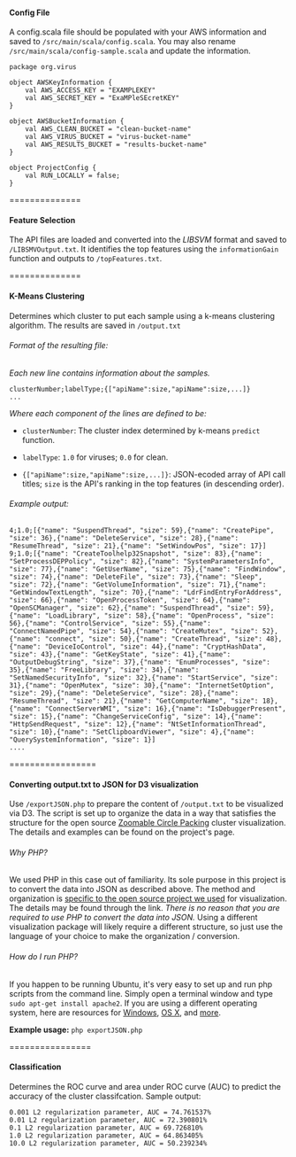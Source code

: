#### Config File

A config.scala file should be populated with your AWS information and saved to `/src/main/scala/config.scala`. You may also rename `/src/main/scala/config-sample.scala` and update the information.

```
package org.virus

object AWSKeyInformation {
	val AWS_ACCESS_KEY = "EXAMPLEKEY"
	val AWS_SECRET_KEY = "ExaMPleSEcretKEY"
}

object AWSBucketInformation {
	val AWS_CLEAN_BUCKET = "clean-bucket-name"
	val AWS_VIRUS_BUCKET = "virus-bucket-name"
	val AWS_RESULTS_BUCKET = "results-bucket-name"
}

object ProjectConfig {
	val RUN_LOCALLY = false;
}
```

==============


#### Feature Selection

The API files are loaded and converted into the *LIBSVM* format and saved to `/LIBSMVOutput.txt`. It identifies the top features using the `informationGain` function and outputs to `/topFeatures.txt`.

==============


#### K-Means Clustering

Determines which cluster to put each sample using a k-means clustering algorithm. The results are saved in `/output.txt`

###### Format of the resulting file:

*Each new line contains information about the samples.*

```
clusterNumber;labelType;{["apiName":size,"apiName":size,...]}
...
```

*Where each component of the lines are defined to be:*

- `clusterNumber`: The cluster index determined by k-means `predict` function.

- `labelType`: `1.0` for viruses; `0.0` for clean.

- `{["apiName":size,"apiName":size,...]}`: JSON-ecoded array of API call titles; `size` is the API's ranking in the top features (in descending order).

###### Example output:

```
4;1.0;[{"name": "SuspendThread", "size": 59},{"name": "CreatePipe", "size": 36},{"name": "DeleteService", "size": 28},{"name": "ResumeThread", "size": 21},{"name": "SetWindowPos", "size": 17}]
9;1.0;[{"name": "CreateToolhelp32Snapshot", "size": 83},{"name": "SetProcessDEPPolicy", "size": 82},{"name": "SystemParametersInfo", "size": 77},{"name": "GetUserName", "size": 75},{"name": "FindWindow", "size": 74},{"name": "DeleteFile", "size": 73},{"name": "Sleep", "size": 72},{"name": "GetVolumeInformation", "size": 71},{"name": "GetWindowTextLength", "size": 70},{"name": "LdrFindEntryForAddress", "size": 66},{"name": "OpenProcessToken", "size": 64},{"name": "OpenSCManager", "size": 62},{"name": "SuspendThread", "size": 59},{"name": "LoadLibrary", "size": 58},{"name": "OpenProcess", "size": 56},{"name": "ControlService", "size": 55},{"name": "ConnectNamedPipe", "size": 54},{"name": "CreateMutex", "size": 52},{"name": "connect", "size": 50},{"name": "CreateThread", "size": 48},{"name": "DeviceIoControl", "size": 44},{"name": "CryptHashData", "size": 43},{"name": "GetKeyState", "size": 41},{"name": "OutputDebugString", "size": 37},{"name": "EnumProcesses", "size": 35},{"name": "FreeLibrary", "size": 34},{"name": "SetNamedSecurityInfo", "size": 32},{"name": "StartService", "size": 31},{"name": "OpenMutex", "size": 30},{"name": "InternetSetOption", "size": 29},{"name": "DeleteService", "size": 28},{"name": "ResumeThread", "size": 21},{"name": "GetComputerName", "size": 18},{"name": "ConnectServerWMI", "size": 16},{"name": "IsDebuggerPresent", "size": 15},{"name": "ChangeServiceConfig", "size": 14},{"name": "HttpSendRequest", "size": 12},{"name": "NtSetInformationThread", "size": 10},{"name": "SetClipboardViewer", "size": 4},{"name": "QuerySystemInformation", "size": 1}]
....
```

=================

#### Converting output.txt to JSON for D3 visualization

Use `/exportJSON.php` to prepare the content of `/output.txt` to be visualized via D3. The script is set up to organize the data in a way that satisfies the structure for the open source [Zoomable Circle Packing](https://bl.ocks.org/mbostock/7607535) cluster visualization. The details and examples can be found on the project's page.

###### Why PHP?

We used PHP in this case out of familiarity. Its sole purpose in this project is to convert the data into JSON as described above. The method and organization is [specific to the open source project we used](https://bl.ocks.org/mbostock/7607535) for visualization. The details may be found through the link. *There is no reason that you are required to use PHP to convert the data into JSON.* Using a different visualization package will likely require a different structure, so just use the language of your choice to make the organization / conversion.

###### How do I run PHP?

If you happen to be running Ubuntu, it's very easy to set up and run php scripts from the command line. Simply open a terminal window and type `sudo apt-get install apache2`. If you are using a different operating system, here are resources for [Windows](http://lmgtfy.com/?q=how+to+install+and+run+php+on+windows), [OS X](http://lmgtfy.com/?q=how+to+install+and+run+php+on+osx), and [more](http://lmgtfy.com/?q=how+to+install+and+run+php).

**Example usage:** `php exportJSON.php`

================

#### Classification

Determines the ROC curve and area under ROC curve (AUC) to predict the accuracy of the cluster classifcation. Sample output:

```
0.001 L2 regularization parameter, AUC = 74.761537%
0.01 L2 regularization parameter, AUC = 72.390801%
0.1 L2 regularization parameter, AUC = 69.726810%
1.0 L2 regularization parameter, AUC = 64.863405%
10.0 L2 regularization parameter, AUC = 50.239234%
```
